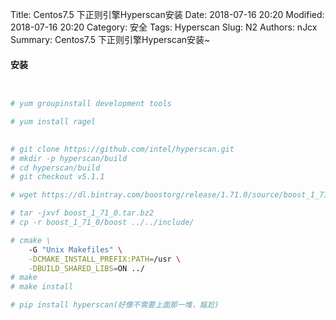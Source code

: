 Title: Centos7.5 下正则引擎Hyperscan安装
Date: 2018-07-16 20:20
Modified: 2018-07-16 20:20
Category: 安全
Tags: Hyperscan
Slug: N2
Authors: nJcx
Summary:  Centos7.5 下正则引擎Hyperscan安装~


#### 安装



``` bash


# yum groupinstall development tools

# yum install ragel
 

# git clone https://github.com/intel/hyperscan.git
# mkdir -p hyperscan/build
# cd hyperscan/build
# git checkout v5.1.1

# wget https://dl.bintray.com/boostorg/release/1.71.0/source/boost_1_71_0.tar.bz2

# tar -jxvf boost_1_71_0.tar.bz2 
# cp -r boost_1_71_0/boost ../../include/

# cmake \
    -G "Unix Makefiles" \
    -DCMAKE_INSTALL_PREFIX:PATH=/usr \
    -DBUILD_SHARED_LIBS=ON ../
# make
# make install

# pip install hyperscan(好像不需要上面那一堆，尴尬)

```